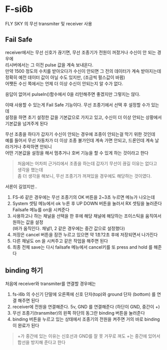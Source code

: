 # F-si6b
FLY SKY 의 무선 transmiter 및 receiver 사용

## Fail Safe 
receiver에서는 무선 신호가 끊기면, 무선 조종기가 전원이 꺼졌거나 수신이 안 되는 경우에   
리시버에서는 그 이전 pulse 값을 계속 보내온다.   
만약 1500 정도의 수치를 받아오다가 수신이 안되면 그 전의 데이터가 계속 받아지는데  
정확히 예전 데이터 값이 아닐 수도 있지만, (조금씩 펄스값이 바뀜)   
어쨋든 수신 쪽에서는 언제 더 이상 수신이 안되는지 알 수가 없다.   

응답이 없어서 pulseIn()함수에서 0을 리턴해주면 좋겠지만 그렇지는 않다.   

이때 사용할 수 있는게 Fail Safe 기능이다. 무선 조종기에서 선택 후 설정할 수가 있는데   
설정을 하면 초기 설정한 값을 기본값으로 가지고 있고, 수신이 더 이상 안되는 상황에서   
기본값을 넘겨주게 된다   

무선 조종을 하다가 갑자기 수신이 안되는 경우에 조종이 안되는걸 막기 위한 것인데   
예를 들어서 무선 자동차가 더 이상 조종 불가인데 계속 가면 안되고, 드론인데 계속 날라가거나 추락하면 안되니  
어떤 기본값을 설정을 해서 멈추거나 호버 기능을 할 수 있게 하는 것이라고 한다

> 처음에는 어차피 근거리에서 조종을 하는데 갑자기 무선이 끊길 이유는 없다고 생각을 했는데  
좀 더 생각을 해보니, 무선 조종기가 꺼져있을 경우에도 해당하는 것이였다.  

서론이 길었지만..  
1. FS-i6 같은 경우에는 무선 조종기의 OK 버튼을 2~3초 누르면 메뉴가 나오는데    
2. System 셋팅 메뉴에서 ok 누른 후 UP DOWN 버튼을 눌러서 RX 셋팅을 눌러준다   
Failsafe 메뉴를 on을 시켜준다   
2. 사용하고나 하는 채널을 선택을 한 후에 해당 채널에 해당하는 조이스틱을 움직여서 원하는 값을 설정   
(바가 움직인다. 채널1, 2 같은 경우에는 중간 값으로 설정했다)   
3. 저장은 cancel 버튼을 잠깐 누르고 있으면 약 1초?2초 후에 저장되면서 나가진다   
4. 다른 채널도 on 을 시켜주고 같은 작업을 해주면 된다   
5. 최종 전체 save는 다시 failsafe 메뉴에서 cancel키를 또 press and hold 를 해준다   


## binding 하기
처음에 receiver와 transmiter를 연결할 경우에는   
1. fs-i6b 의 수신기 단말에 오른쪽에 신호 단자(top)와 ground 단자 (bottom) 를 연결 해주면 된다    
2. receiver에 전원을 연결해준다. 5v, GND 를 연결해준다  (하단이 GND, 중간이 +)   
3. 무선 조종기(transmiter)의 왼쪽 하단의 동그란 binding 버튼을 눌러준다   
4. binding 버튼을 누르고 있는 상태에서 조종기의 전원을 켜주면 거의 바로 binding이 완료가 된다   

> +가 중간에 있는 이유는 신호선과 GND를 잘 못 거꾸로 껴도 +는 중간에 있어서 합선을 방지해 준다고 한다   



